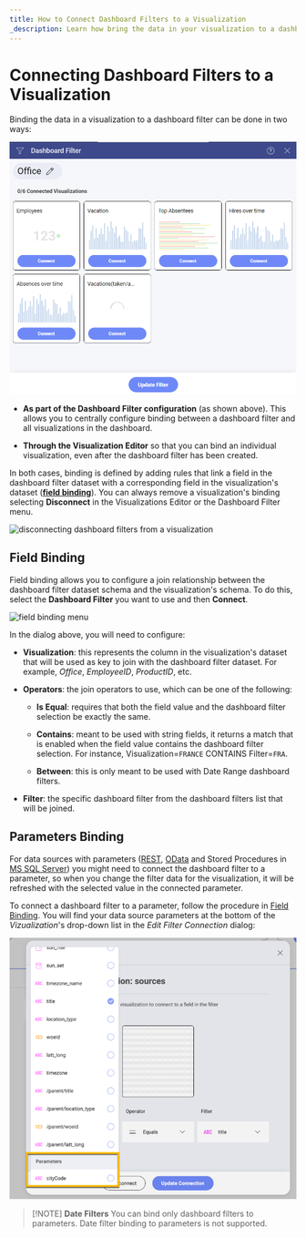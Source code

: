 ```yaml
---
title: How to Connect Dashboard Filters to a Visualization 
_description: Learn how bring the data in your visualization to a dashboard filter in Slingshot Analytics.
---
```


# Connecting Dashboard Filters to a Visualization

Binding the data in a visualization to a dashboard filter can be done in
two ways:

<img src="images/dashboard-filters-menu.png" alt="dashboard filters menu" class="responsive-img"/>

  - **As part of the Dashboard Filter configuration** (as shown above).
    This allows you to centrally configure binding between a dashboard
    filter and all visualizations in the dashboard.

  - **Through the Visualization Editor** so that you can bind an
    individual visualization, even after the dashboard filter has been
    created.

In both cases, binding is defined by adding rules that link a field in
the dashboard filter dataset with a corresponding field in the
visualization's dataset ([**field binding**](#field-binding)). You can
always remove a visualization's binding selecting **Disconnect** in the
Visualizations Editor or the Dashboard Filter menu.

<img src="images/disconnecting-dashboard-filter.png" alt="disconnecting dashboard filters from a visualization" class="responsive-img"/>

<a name='field-binding'></a>
## Field Binding

Field binding allows you to configure a join relationship between the
dashboard filter dataset schema and the visualization's schema. To do
this, select the **Dashboard Filter** you want to use and then
**Connect**.

<img src="images/pivot-editor-view-field-binding.png" alt="field binding menu" class="responsive-img"/>

In the dialog above, you will need to configure:

  - **Visualization**: this represents the column in the visualization's
    dataset that will be used as key to join with the dashboard filter
    dataset. For example, *Office*, *EmployeeID*, *ProductID*, etc.

  - **Operators**: the join operators to use, which can be one of the
    following:

      - **Is Equal**: requires that both the field value and the
        dashboard filter selection be exactly the same.

      - **Contains**: meant to be used with string fields, it returns a
        match that is enabled when the field value contains the
        dashboard filter selection. For instance, Visualization=`FRANCE`
        CONTAINS Filter=`FRA`.

      - **Between**: this is only meant to be used with Date Range
        dashboard filters.

  - **Filter**: the specific dashboard filter from the dashboard filters
    list that will be joined.

## Parameters Binding

For data sources with parameters ([REST](~/en/datasources/supported-data-sources/rest-api.md), [OData](~/en/datasources/supported-data-sources/odata-feed.md)
and Stored Procedures in [MS SQL Server](~/en/datasources/supported-data-sources/microsoft-sql-server.md)) you
might need to connect the dashboard filter to a parameter, so when you
change the filter data for the visualization, it will be refreshed with
the selected value in the connected parameter.

To connect a dashboard filter to a parameter, follow the procedure in
[Field Binding](#field-binding). You will find your data source
parameters at the bottom of the *Vizualization*'s drop-down list in the
*Edit Filter Connection* dialog:

<img src="images/parameters-binding.png" alt="parameters binding list" class="responsive-img"/>

>[!NOTE] **Date Filters**
>You can bind only dashboard filters to parameters. Date filter binding to parameters is not supported.
